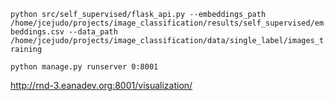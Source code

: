 

`python src/self_supervised/flask_api.py --embeddings_path /home/jcejudo/projects/image_classification/results/self_supervised/embeddings.csv --data_path /home/jcejudo/projects/image_classification/data/single_label/images_training`


`python manage.py runserver 0:8001`


http://rnd-3.eanadev.org:8001/visualization/

